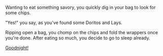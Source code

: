 Wanting to eat something savory, you quickly dig in your bag to look for some chips.

"Yes!" you say, as you've found some Doritos and Lays.

Ripping open a bag, you chomp on the chips and fold the wrappers once you're done.
After eating so much, you decide to go to sleep already.

[Goodnight!](./the-end.md)

